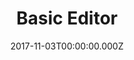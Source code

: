 ---
campaign-uuid: "c-6f797741-7a9e-44ec-a7bd-e4d8265ce401"
type: "Event"
category: "Technology"
date: "2017-11-03T00:00:00.000Z"
end-date: "2017-12-20T14:01:00.000Z"
disable-form: false
is_promoted: true
has_entry_page: true
title: "Basic Editor"
competition-description: "Welcome to Basic the home of some of the best value smartphone\
  \ deals on the Internet"
hero-header: "Win an iPhone 7 with Metrofone"
hero-subheader: "Sub-title"
terms-confirmation: "nme_metrofone_terms.pdf"
banner-img: "350x250.png"
logo-left-href: "https://www.metrofone.co.uk/"
logo-left-image: "metrofone_logo.png"
logo-left-title: "Metrofone"
bg-image-hero: "metrofone-header-img.jpg"
bg-image-first: "metrofone-first-img.png"
bg-image-second: "metrofone-second-img.png"
bg-image-third: "metrofone-first-img.png"
section1-content: "<p>Welcome to Metrofone the home of some of the best value smartphone\
  \ deals\r\n   on the Internet.</p>\r\n<p>We are part of a company that has been\
  \ at the forefront of the mobile\r\n   industry for 23 years and was originally\
  \ set up by Clive Bayley, a former\r\n   member of the prog band Yes, which went\
  \ on to achieve worldwide success\r\n   in the 70s.</p>\r\n <p>Over the last 23\
  \ years Metrofone have forged strong relationships with\r\n    suppliers from all\
  \ over the industry and are able to provide you with\r\n    the best advice on our\
  \ range of all the latest handsets on the biggest\r\n    networks in the UK. Our\
  \ long-standing reputation with suppliers allows us\r\n    to stock the latest handsets\
  \ as soon as they are released, sometimes even\r\n    before!</p>"
section2-content: "<p>Being an online retailer we are able to offer smartphones from\
  \ major\r\n   brands (e.g., Apple, Samsung, and Huawei) at the lowest prices while\r\
  \n   still offering next day delivery. Plus, every handset your purchase\r\n   will\
  \ come with at least one free gift on us, some with cashback too.\r\n   Unlike some\
  \ other websites, when we offer cashback, it is guaranteed\r\n   and paid automatically\
  \ and directly by us.</p>\r\n<p><a href=\"https://www.metrofone.co.uk/\"><img src=\"\
  ../img/metrofone_logo.png\"\r\n   alt=\"Metrofone\" class=\"giver-right-logo\"></a></p>\r\
  \n<p>As we aren't tied to one network, you will always receive impartial, expert\r\
  \n   advice and support before and after your purchase through our customer service\r\
  \n   team.</p>"
section3-content: "<p>A2 line</p>\r\n<p>Another line</p>"
entry-title: "Win a sim-free <span style=\"text-transform:lowercase\">i</span>Phone\
  \ 7 with Metrofone"
entry-content: "<p>\r\n  Enjoy one of the best phones ever-built, with a slick design,\
  \ fantastic camera, and a world of beautiful apps. Brought to you by Metrofone,\
  \ the home of some of the best value smartphone deals on the Internet.\r\n</p> <p>\r\
  \n  Enter the draw to win a sim-free iPhone 7 by completing the form below before\
  \ 23:59 on !end-date!.\r\n</p>"
has-winner: true
winner-title: "A Tricoli and M Smith won an iPhone 7 with Metrofone"
winner-banner: "nife-winner.png"
---